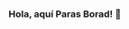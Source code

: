 ### Hola, aquí Paras Borad! 🍺

<!--
**boradparas/boradparas** is a ✨ _special_ ✨ repository because its `README.md` (this file) appears on your GitHub profile.

Here are some ideas to get you started:

- 🔭 I’m currently working on Flutter technology.
- 🌱 I’m currently learning AR+VR.
- 👯 I’m looking to collaborate on LinkedIn.
- 🤔 I’m looking for help with Unreal Engine.
- 💬 Ask me about Flutter or Python technologies.
- 📫 How to reach me: LinkenIn @parasborad
- 😄 Pronouns: He/His
- ⚡ Fun fact: I can die to get that book earlier.
-->

